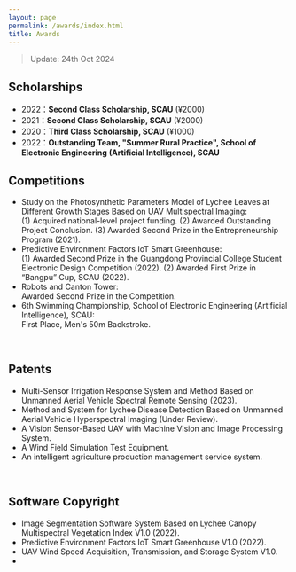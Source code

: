 ```yaml
---
layout: page
permalink: /awards/index.html
title: Awards
---
```


> Update: 24th Oct 2024

## Scholarships

- 2022：**Second Class Scholarship, SCAU** (¥2000)
- 2021：**Second Class Scholarship, SCAU** (¥2000)
- 2020：**Third Class Scholarship, SCAU**  (¥1000)
- 2022：**Outstanding Team, "Summer Rural Practice", School of Electronic Engineering (Artificial Intelligence), SCAU**

## Competitions

- Study on the Photosynthetic Parameters Model of Lychee Leaves at Different Growth Stages Based on UAV Multispectral Imaging:<br>(1) Acquired national-level project funding. (2) Awarded Outstanding Project Conclusion. (3) Awarded Second Prize in the Entrepreneurship Program (2021).
- Predictive Environment Factors IoT Smart Greenhouse:<br>(1) Awarded Second Prize in the Guangdong Provincial College Student Electronic Design Competition (2022). (2) Awarded First Prize in “Bangpu” Cup, SCAU (2022).
- Robots and Canton Tower:<br>Awarded Second Prize in the Competition.
- 6th Swimming Championship, School of Electronic Engineering (Artificial Intelligence), SCAU:<br>First Place, Men's 50m Backstroke.
<br>

## Patents
- Multi-Sensor Irrigation Response System and Method Based on Unmanned Aerial Vehicle Spectral Remote Sensing (2023). 
- Method and System for Lychee Disease Detection Based on Unmanned Aerial Vehicle Hyperspectral Imaging (Under Review). 
- A Vision Sensor-Based UAV with Machine Vision and Image Processing System.
- A Wind Field Simulation Test Equipment.
- An intelligent agriculture production management service system.
<br>

## Software Copyright
- Image Segmentation Software System Based on Lychee Canopy Multispectral Vegetation Index V1.0 (2022).
- Predictive Environment Factors IoT Smart Greenhouse V1.0 (2022).
- UAV Wind Speed Acquisition, Transmission, and Storage System V1.0.
- 